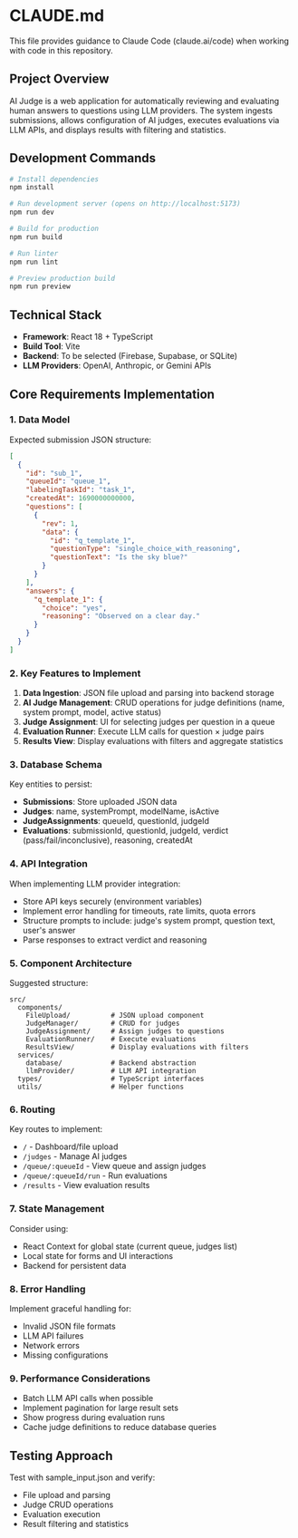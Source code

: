 # CLAUDE.md

This file provides guidance to Claude Code (claude.ai/code) when working with code in this repository.

## Project Overview

AI Judge is a web application for automatically reviewing and evaluating human answers to questions using LLM providers. The system ingests submissions, allows configuration of AI judges, executes evaluations via LLM APIs, and displays results with filtering and statistics.

## Development Commands

```bash
# Install dependencies
npm install

# Run development server (opens on http://localhost:5173)
npm run dev

# Build for production
npm run build

# Run linter
npm run lint

# Preview production build
npm run preview
```

## Technical Stack

- **Framework**: React 18 + TypeScript
- **Build Tool**: Vite
- **Backend**: To be selected (Firebase, Supabase, or SQLite)
- **LLM Providers**: OpenAI, Anthropic, or Gemini APIs

## Core Requirements Implementation

### 1. Data Model

Expected submission JSON structure:
```json
[
  {
    "id": "sub_1",
    "queueId": "queue_1",
    "labelingTaskId": "task_1",
    "createdAt": 1690000000000,
    "questions": [
      {
        "rev": 1,
        "data": {
          "id": "q_template_1",
          "questionType": "single_choice_with_reasoning",
          "questionText": "Is the sky blue?"
        }
      }
    ],
    "answers": {
      "q_template_1": {
        "choice": "yes",
        "reasoning": "Observed on a clear day."
      }
    }
  }
]
```

### 2. Key Features to Implement

1. **Data Ingestion**: JSON file upload and parsing into backend storage
2. **AI Judge Management**: CRUD operations for judge definitions (name, system prompt, model, active status)
3. **Judge Assignment**: UI for selecting judges per question in a queue
4. **Evaluation Runner**: Execute LLM calls for question × judge pairs
5. **Results View**: Display evaluations with filters and aggregate statistics

### 3. Database Schema

Key entities to persist:
- **Submissions**: Store uploaded JSON data
- **Judges**: name, systemPrompt, modelName, isActive
- **JudgeAssignments**: queueId, questionId, judgeId
- **Evaluations**: submissionId, questionId, judgeId, verdict (pass/fail/inconclusive), reasoning, createdAt

### 4. API Integration

When implementing LLM provider integration:
- Store API keys securely (environment variables)
- Implement error handling for timeouts, rate limits, quota errors
- Structure prompts to include: judge's system prompt, question text, user's answer
- Parse responses to extract verdict and reasoning

### 5. Component Architecture

Suggested structure:
```
src/
  components/
    FileUpload/          # JSON upload component
    JudgeManager/        # CRUD for judges
    JudgeAssignment/     # Assign judges to questions
    EvaluationRunner/    # Execute evaluations
    ResultsView/         # Display evaluations with filters
  services/
    database/            # Backend abstraction
    llmProvider/         # LLM API integration
  types/                 # TypeScript interfaces
  utils/                 # Helper functions
```

### 6. Routing

Key routes to implement:
- `/` - Dashboard/file upload
- `/judges` - Manage AI judges
- `/queue/:queueId` - View queue and assign judges
- `/queue/:queueId/run` - Run evaluations
- `/results` - View evaluation results

### 7. State Management

Consider using:
- React Context for global state (current queue, judges list)
- Local state for forms and UI interactions
- Backend for persistent data

### 8. Error Handling

Implement graceful handling for:
- Invalid JSON file formats
- LLM API failures
- Network errors
- Missing configurations

### 9. Performance Considerations

- Batch LLM API calls when possible
- Implement pagination for large result sets
- Show progress during evaluation runs
- Cache judge definitions to reduce database queries

## Testing Approach

Test with sample_input.json and verify:
- File upload and parsing
- Judge CRUD operations
- Evaluation execution
- Result filtering and statistics